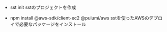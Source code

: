- sst init
sstのプロジェクトを作成

- npm install @aws-sdk/client-ec2 @pulumi/aws
sstを使ったAWSのデプロイで必要なパッケージをインストール
